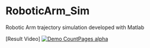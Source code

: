 # RoboticArm_Sim
Robotic Arm trajectory simulation developed with Matlab

[Result Video]
[![Demo CountPages alpha](https://j.gifs.com/86GBV2.gif)](https://youtu.be/j_OYeAVVTjs)
